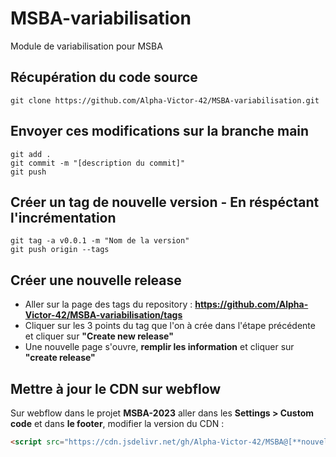 # MSBA-variabilisation
Module de variabilisation pour MSBA

## Récupération du code source
```
git clone https://github.com/Alpha-Victor-42/MSBA-variabilisation.git
```

## Envoyer ces modifications sur la branche main
```
git add .
git commit -m "[description du commit]"
git push
```

## Créer un tag de nouvelle version - En réspéctant l'incrémentation

```
git tag -a v0.0.1 -m "Nom de la version"
git push origin --tags
```

## Créer une nouvelle release

- Aller sur la page des tags du repository : **https://github.com/Alpha-Victor-42/MSBA-variabilisation/tags**
- Cliquer sur les 3 points du tag que l'on à crée dans l'étape précédente et cliquer sur **"Create new release"**
- Une nouvelle page s'ouvre, **remplir les information** et cliquer sur **"create release"**

## Mettre à jour le CDN sur webflow

Sur webflow dans le projet **MSBA-2023** aller dans les **Settings > Custom code** et dans **le footer**, modifier la version du CDN :
```html 
<script src="https://cdn.jsdelivr.net/gh/Alpha-Victor-42/MSBA@[**nouvelle version**]/Module%20de%20variabilisation/app.js"></script>
```
